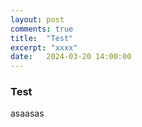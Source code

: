 ```yaml
---
layout: post
comments: true
title:  "Test"
excerpt: "xxxx"
date:   2024-03-20 14:00:00
---
```


### Test

asaasas
